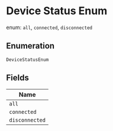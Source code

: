 
# Device Status Enum

enum: `all`, `connected`, `disconnected`

## Enumeration

`DeviceStatusEnum`

## Fields

| Name |
|  --- |
| `all` |
| `connected` |
| `disconnected` |

